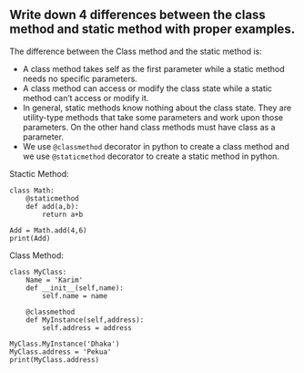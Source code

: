 ## Write down 4 differences between the class method and static method with proper examples.

The difference between the Class method and the static method is:

- A class method takes self as the first parameter while a static method needs no specific parameters.
- A class method can access or modify the class state while a static method can’t access or modify it.
- In general, static methods know nothing about the class state. They are utility-type methods that take some parameters and work upon those parameters. On the other hand class methods must have class as a parameter.
- We use `@classmethod` decorator in python to create a class method and we use `@staticmethod` decorator to create a static method in python.

Stactic Method:
```
class Math:
    @staticmethod
    def add(a,b):
        return a+b
    
Add = Math.add(4,6)
print(Add)
```

Class Method:
```
class MyClass:
    Name = 'Karim'
    def __init__(self,name):
        self.name = name

    @classmethod
    def MyInstance(self,address):
        self.address = address

MyClass.MyInstance('Dhaka')
MyClass.address = 'Pekua'
print(MyClass.address)
```
